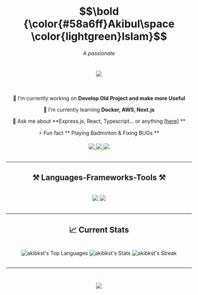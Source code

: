 

<h1 align="center">
$$\bold {\color{#58a6ff}Akibul\space \color{lightgreen}Islam}$$
</h1>

<h6 align="center">A passionate</h6>

<h1 align="center">
    <img src="https://readme-typing-svg.herokuapp.com/?font=Righteous&size=39&center=true&vCenter=true&width=600&height=70&duration=4000&lines=**Software+Developer**;" />
</h1>

<br/>

<div align="center">
 
 🔭 I’m currently working on **Develop Old Project and make more Useful**
 
 🌱 I’m currently learning **Docker, AWS, Next.js**

💬 Ask me about **Express.js, React, Typescript... or anything <a href="mailto:akibkst22@gmail.com">[here]</a> **

⚡ Fun fact ** Playing Badminton & Fixing BUGs **

 </div>
 
<div align="center"> 
  <a href="mailto:akibkst22@gmail.com">
    <img src="https://img.shields.io/badge/Gmail-333333?style=for-the-badge&logo=gmail&logoColor=red" />
  </a>
  <a href="https://www.linkedin.com/in/akibul-islam-b0359a238/" target="_blank">
    <img src="https://img.shields.io/badge/LinkedIn-0077B5?style=for-the-badge&logo=linkedin&logoColor=white" target="_blank" />
  </a>
  <a href="https://github.com/AkibKST" target="_blank">
     <img src="https://img.shields.io/badge/Portfolio-FF5722?style=for-the-badge&logo=todoist&logoColor=white" target="_blank" /> <!-- sqlite, safari, google-chrome are other good icon options -->
  </a>
</div>

<br/>
 <hr/>
 
<h2 align="center">⚒️ Languages-Frameworks-Tools ⚒️</h2>

<br/>

<div align="center">
    <img src="https://skillicons.dev/icons?i=javascript,react,bootstrap,mui,html,css,vscode,vite,figma,tailwind,git,github" />
    <img src="https://skillicons.dev/icons?i=nodejs,express,firebase,mongodb,typescript,redux,postgresql,prisma,nextjs,redis,npm,bun,postman" /><br>
</div>

<br/>
 <hr/>

<h2 align="center">📈 Current Stats</h2>

<br/>

<div align="center">
 <img src="https://github-readme-stats.vercel.app/api/top-langs/?username=akibkst&theme=radical&show_icons=true&hide_border=true&layout=compact" alt="akibkst's Top Languages" />
  <img src="https://github-readme-stats.vercel.app/api?username=akibkst&theme=radical&show_icons=true&hide_border=true&count_private=true" alt="akibkst's Stats" />
  <img src="https://github-readme-streak-stats.herokuapp.com/?user=akibkst&theme=radical&hide_border=true" alt="akibkst's Streak" />
  
</div>

<br/>
<hr/>



<div align="center">
<h1 align="center">
    <img src="https://readme-typing-svg.herokuapp.com/?font=Righteous&size=35&center=true&vCenter=true&width=900&height=70&duration=4000&lines=Thanks+for+visit+👋;+Contributions+and+Projects;" />
</h1>
</div>

<br/>
